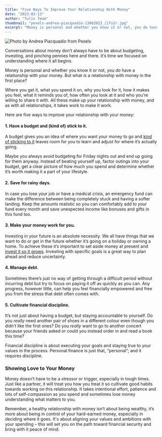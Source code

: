 ```yaml
---
title: "Five Ways To Improve Your Relationship With Money"
date: "2023-03-13"
author: "Tulix Team"
thumbnail: "pexels-andrea-piacquadio-13062023_i1fu2r.jpg"
excerpt: "Money is personal and whether you know it or not, you do have a relationship with your money."
---
```


![Photo by Andrea Piacquadio from Pexels](https://res.cloudinary.com/tulix/image/upload/w_717,c_fill/v1678285626/blog/pexels-andrea-piacquadio-13062023_i1fu2r.jpg "Smiling woman sitting at table with her laptop computer.")

Conversations about money don’t always have to be about budgeting, investing, and pinching pennies here and there. It’s time we focused on understanding where it all begins.

Money is personal and whether you know it or not, you _do_ have a relationship with your money. But what _is_ a relationship with money in the first place?

Where you get it, what you spend it on, why you look for it, how it makes you feel, what it reminds you of, how often you look at it and who you’re willing to share it with. All these make up your relationship with money, and as with all relationships, it takes work to make it work.

Here are five ways to improve your relationship with your money:

#### 1. Have a budget and (kind of) stick to it.

A budget gives you an idea of where you want your money to go and [kind of sticking to it](https://www.tulix.app/blog/Budgeting-And-Winging-It "Link to Tulix blog post on Budgeting and 'Winging It'.") leaves room for you to learn and adjust for where it’s actually going.

Maybe you always avoid budgeting for Friday nights out and end up going for them anyway. Instead of beating yourself up, factor outings into your budget, get a clear picture of how much you spend and determine whether it’s worth making it a part of your lifestyle.

#### 2. Save for rainy days.

In case you lose your job or have a medical crisis, an emergency fund can make the difference between being completely stuck and having a softer landing. Keep the amounts realistic so you can comfortably add to your fund every month and save unexpected income like bonuses and gifts in this fund too.

#### 3. Make your money work for you.

Investing in your future is an absolute necessity. We all have things that we want to do or get in the future whether it’s going on a holiday or owning a home. To achieve these it’s important to set aside money at present and [invest it so it grows](https://www.tulix.app/blog/5-simple-steps-to-get-started-with-investing "Link to Tulix blog post on Getting Started with Investing"). Investing with specific goals is a great way to plan ahead and reduce uncertainty.

#### 4. Manage debt.

Sometimes there’s just no way of getting through a difficult period without incurring debt but try to focus on paying it off as quickly as you can. Any progress, however little, can help you feel financially empowered and free you from the stress that debt often comes with.

#### 5. Cultivate financial discipline.

It’s not just about having a budget, but staying accountable to yourself. Do you _really_ need another pair of shoes in a different colour even though you didn’t like the first ones? Do you _really_ want to go to another concert because your friends asked or could you instead order in and read a book this time?

Financial discipline is about executing your goals and staying true to your values in the process. Personal finance is just that, “personal”; and it requires discipline.

### Showing Love to Your Money

Money doesn’t have to be a stressor or trigger, especially in tough times. Just like a partner, it will treat you how you treat it so cultivate good habits towards working on this relationship. It takes intentional effort, patience and lots of self-compassion as you spend and sometimes lose money understanding what matters to you.

Remember, a healthy relationship with money isn’t about being wealthy, it’s more about being in control of your hard-earned money, especially in deciding where it goes. It's about aligning your values and ambitions with your spending &ndash; this will set you on the path toward financial security and bring with it peace of mind.
